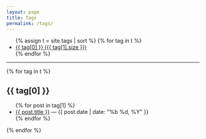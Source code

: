 ```yaml
---
layout: page
title: Tags
permalink: /tags/
---
```

<ul>
{% assign t = site.tags | sort %}
{% for tag in t %}
  <li><a href="#{{ tag[0] | slugify }}">{{ tag[0] }} ({{ tag[1].size }})</a></li>
{% endfor %}
</ul>
<hr/>
  {% for tag in t %}
    <h2 id="{{ tag[0] | slugify }}">{{ tag[0] }}</h2>
    <ul>
      {% for post in tag[1] %}
        <li><a href="{{ post.url | relative_url }}">{{ post.title }}</a> — {{ post.date | date: "%b %d, %Y" }}</li>
      {% endfor %}
    </ul>
  {% endfor %}
